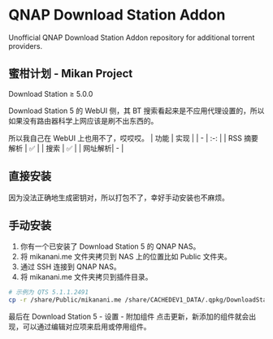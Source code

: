 # QNAP Download Station Addon
Unofficial QNAP Download Station Addon repository for additional torrent providers.
## 蜜柑计划 - Mikan Project
Download Station ≥ 5.0.0

Download Station 5 的 WebUI 侧，其 BT 搜索看起来是不应用代理设置的，所以如果没有路由器科学上网应该是刷不出东西的。

所以我自己在 WebUI 上也用不了，哎哎哎。
| 功能 | 实现 |
| - | :-: |
| RSS 摘要解析 | ✅ |
| 搜索 | ✅ |
| 网址解析| - |
## 直接安装
因为没法正确地生成密钥对，所以打包不了，幸好手动安装也不麻烦。
## 手动安装
1. 你有一个已安装了 Download Station 5 的 QNAP NAS。
1. 将 mikanani.me 文件夹拷贝到 NAS 上的位置比如 Public 文件夹。
1. 通过 SSH 连接到 QNAP NAS。
1. 将 mikanani.me 文件夹拷贝到插件目录。
```bash
# 示例为 QTS 5.1.1.2491
cp -r /share/Public/mikanani.me /share/CACHEDEV1_DATA/.qpkg/DownloadStation/usr/sbin/addons/mikanani.me
```
最后在 Download Station 5 - 设置 - 附加组件 点击更新，新添加的组件就会出现，可以通过编辑对应项来启用或停用组件。